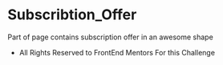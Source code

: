 # Subscribtion_Offer
Part of page contains subscription offer in an awesome shape

* All Rights Reserved to FrontEnd Mentors For this Challenge
